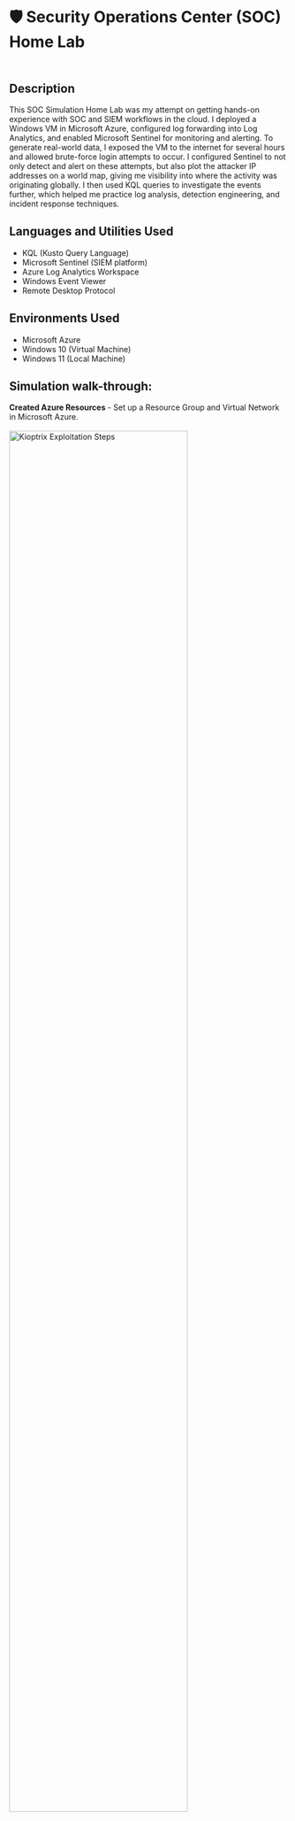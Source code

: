 <h1>🛡️ Security Operations Center (SOC) Home Lab</h1>

<h2><br />Description</h2>
This SOC Simulation Home Lab was my attempt on getting hands-on experience with SOC and SIEM workflows in the cloud. I deployed a Windows VM in Microsoft Azure, configured log forwarding into Log Analytics, and enabled Microsoft Sentinel for monitoring and alerting. To generate real-world data, I exposed the VM to the internet for several hours and allowed brute-force login attempts to occur. I configured Sentinel to not only detect and alert on these attempts, but also plot the attacker IP addresses on a world map, giving me visibility into where the activity was originating globally. I then used KQL queries to investigate the events further, which helped me practice log analysis, detection engineering, and incident response techniques.
<br />


<h2>Languages and Utilities Used</h2>

- KQL (Kusto Query Language)
- Microsoft Sentinel (SIEM platform)
- Azure Log Analytics Workspace
- Windows Event Viewer
- Remote Desktop Protocol

<h2>Environments Used </h2>

- Microsoft Azure
- Windows 10 (Virtual Machine)
- Windows 11 (Local Machine)

<h2>Simulation walk-through:</h2>

**Created Azure Resources** - Set up a Resource Group and Virtual Network in Microsoft Azure.
<br />
<br />
<img src="https://i.imgur.com/jo9LTdf.png" height="80%" width="80%" alt="Kioptrix Exploitation Steps"/>
<br />
<br />
<br />
**Deployed Windows VM** - Launched a Windows 10 virtual machine, configured credentials, and enabled RDP access via a Network Security Group (port 3389).
<br />
<br />
<img src="https://i.imgur.com/zeV8Tme.png" height="80%" width="80%" alt="Kioptrix Exploitation Steps"/>
<br />
<br />
<br />
**Connected Logs to Azure Monitor** - Installed/activated the Azure Monitor agent and linked the VM to a Log Analytics Workspace.
<br/>
<br/>
<img src="https://i.imgur.com/wokRp3w.png" height="80%" width="80%" alt="Kioptrix Exploitation Steps"/>
<br />
<br />
<br/>
**Enabled Microsoft Sentinel** – Activated Sentinel on the workspace to provide SIEM functionality.
<br/>
<br/>
<img src="https://i.imgur.com/RHffboX.png" height="80%" width="80%" alt="Kioptrix Exploitation Steps"/>
<br />
<br />
<br/>
**Configured Data Collection** - Forwarded Windows Security Event Logs (failed/successful logins, account activity) into Log Analytics.
<br/>
<br/>
<img src="https://i.imgur.com/PpziEU7.png" height="80%" width="80%" alt="Kioptrix Exploitation Steps"/>
<br />
<br/>
<br />
**Exposed the VM** - Left RDP open to the internet for several hours to attract real brute-force login attempts.
<br/>
<br/>
<img src="https://i.imgur.com/6wSWfh5.png" height="80%" width="80%" alt="Kioptrix Exploitation Steps"/>
<img src="https://i.imgur.com/J4OgDpB.png" height="80%" width="80%" alt="Kioptrix Exploitation Steps"/>
<br />
<br/>
<br />
**Generated and Collected Attack Data** - Allowed unsolicited login attempts to accumulate, producing authentic attack traffic.
<br/>
<br/>
<img src="https://i.imgur.com/DU4K6DD.png" height="80%" width="80%" alt="Kioptrix Exploitation Steps"/>
<img src="https://i.imgur.com/9D4Xiqe.png" height="80%" width="80%" alt="Kioptrix Exploitation Steps"/>
<img src="https://i.imgur.com/Oajigt0.png" height="80%" width="80%" alt="Kioptrix Exploitation Steps"/>
<img src="https://i.imgur.com/eFMNBq1.png" height="80%" width="80%" alt="Kioptrix Exploitation Steps"/>
<br />
<br/>
<br />
**Detection in Sentinel** – Verified that Sentinel fired security alerts based on the failed logins and suspicious authentication patterns.
<br/>
<br/>
<img src="https://i.imgur.com/c4GeLdF.png" height="80%" width="80%" alt="Kioptrix Exploitation Steps"/>
<br />
<br/>
<br />
**Geographic Mapping** – Used Sentinel’s built-in map feature to visualize attacker IP addresses by country/region.
<br/>
<br/>
<img src="https://i.imgur.com/Fl6hbAs.png" height="80%" width="80%" alt="Kioptrix Exploitation Steps"/>
<br />
<br />
<br/>
**Investigated with KQL** – Queried the log data using Kusto Query Language to dig deeper into failed logins, attacker IPs, and timelines.
<br/>
<br/>
<img src="https://i.imgur.com/A7gGSwi.png" height="80%" width="80%" alt="Kioptrix Exploitation Steps"/>
<br />
<br/>
<br />
**Validated End-to-End Workflow** – Confirmed that log collection, alerting, visualization, and investigation worked together like a real SIEM environment.
<br/>
<br/>
<img src="https://i.imgur.com/EoR0b5h.png" height="80%" width="80%" alt="Kioptrix Exploitation Steps"/>
<img src="https://i.imgur.com/ZIjjwQy.png" height="80%" width="80%" alt="Kioptrix Exploitation Steps"/>
<br />
<br />
<br/>
<br />
<br />
</p>

<!--
 ```diff
- text in red
+ text in green
! text in orange
# text in gray
@@ text in purple (and bold)@@
```
--!>

